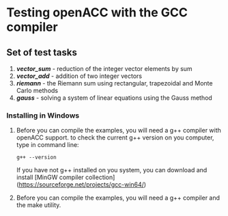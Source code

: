 # Testing openACC with the GCC compiler

## Set of test tasks

1. ***vector_sum*** - reduction of the integer vector elements by sum
1. ***vector_add*** - addition of two integer vectors
1. ***riemann*** - the Riemann sum using rectangular, trapezoidal and Monte Carlo methods
1. ***gauss*** - solving a system of linear equations using the Gauss method

### Installing in Windows

1.  Before you can compile the examples, you will need a g++ compiler with openACC support.
    to check the current g++ version on you computer, type in command line:
    ```
    g++ --version
    ```
    If you have not g++ installed on you system, you can download and install [MinGW compiler collection] (https://sourceforge.net/projects/gcc-win64/)
    
1. Before you can compile the examples, you will need a g++ compiler and the make utility.